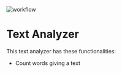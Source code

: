 ![workflow](https://github.com/crisywini/text-analyzer/actions/workflows/main.yml/badge.svg)

# Text Analyzer

This text analyzer has these functionalities: 

- Count words giving a text